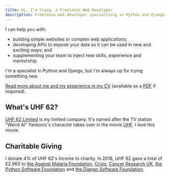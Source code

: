 ```yaml
---
title: Hi, I’m Craig, a Freelance Web Developer
description: Freelance web developer specialising in Python and Django. Based in London.
---
```


I can help you with:

 * building simple websites or complex web applications;
 * developing APIs to expose your data so it can be used in new and exciting ways; and
 * supplementing your team to inject new skills, experience and mentorship.

I'm a specialist in Python and Django, but I'm always up for trying something new.

[Read more about me and my experience in my CV](/cv) (available as a [PDF](/cv.pdf) if required).


## What's UHF 62?

[UHF 62 Limited](http://uhf62.co.uk) is my limited company. It's named after the TV station "Weird Al" Yankovic's character takes over in the movie [UHF](https://www.imdb.com/title/tt0098546/). I love this movie.


## Charitable Giving

I donate 4% of UHF 62's income to charity. In 2018, UHF 62 gave a total of £2,960 to [the Against Malaria Foundation](http://againstmalaria.com), [Crisis](http://crisis.org.uk), [Cancer Research UK](https://www.cancerresearchuk.org), [the Python Software Foundation](https://www.python.org/psf/) and [the Django Software Foundation](https://www.djangoproject.com/foundation/).
